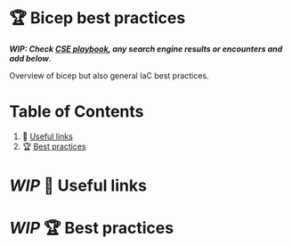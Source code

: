 # :trophy: Bicep best practices
***WIP: Check [CSE playbook](https://microsoft.github.io/code-with-engineering-playbook/), any search engine results or encounters and add below***.

Overview of bicep but also general IaC best practices.

# Table of Contents

1. :pushpin: [Useful links](https://github.com/meganbloemsma/flex-that-bicep/blob/main/docs/best-practices.md#pushpin-useful-links)
2. :trophy: [Best practices](https://github.com/meganbloemsma/flex-that-bicep/blob/main/docs/best-practices.md#best-practices)

# *WIP* :pushpin: Useful links


# *WIP* :trophy: Best practices
